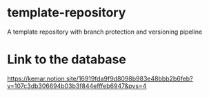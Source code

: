 # template-repository
A template repository with branch protection and versioning pipeline


# Link to the database 
https://kemar.notion.site/16919fda9f9d8098b983e48bbb2b6feb?v=107c3db306694b03b3f844efffeb6947&pvs=4